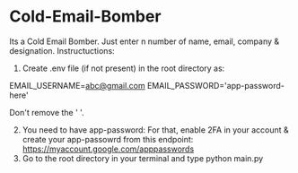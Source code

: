# Cold-Email-Bomber
 Its a Cold Email Bomber. Just enter n number of name, email, company & designation.
 Instructuctions:
 1. Create .env file (if not present) in the root directory as:

EMAIL_USERNAME=abc@gmail.com
EMAIL_PASSWORD='app-password-here'

Don't remove the ' '.

2. You need to have app-password: For that, enable 2FA in your account & create your app-passowrd from this endpoint: https://myaccount.google.com/apppasswords
3. Go to the root directory in your terminal and type python main.py
